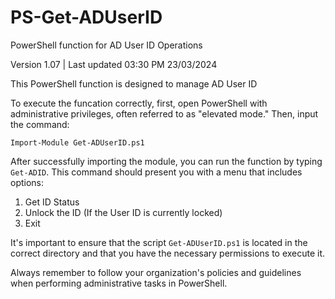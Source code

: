 # PS-Get-ADUserID
PowerShell function for AD User ID Operations

Version 1.07 | Last updated 03:30 PM 23/03/2024


This PowerShell function is designed to manage AD User ID


To execute the funcation correctly, first, open PowerShell with administrative privileges, often referred to as "elevated mode." Then, input the command:

`Import-Module Get-ADUserID.ps1`

After successfully importing the module, you can run the function by typing `Get-ADID`. This command should present you with a menu that includes options:
1. Get ID Status
2. Unlock the ID (If the User ID is currently locked)
3. Exit
  
It's important to ensure that the script `Get-ADUserID.ps1` is located in the correct directory and that you have the necessary permissions to execute it. 

Always remember to follow your organization's policies and guidelines when performing administrative tasks in PowerShell.
